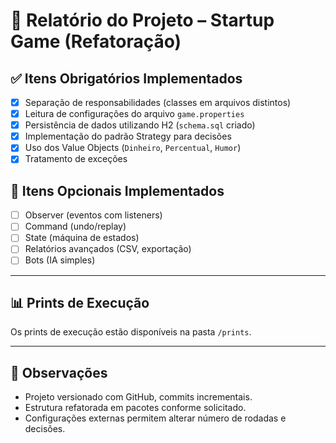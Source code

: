 # 📑 Relatório do Projeto – Startup Game (Refatoração)

## ✅ Itens Obrigatórios Implementados
- [x] Separação de responsabilidades (classes em arquivos distintos)  
- [x] Leitura de configurações do arquivo `game.properties`  
- [x] Persistência de dados utilizando H2 (`schema.sql` criado)  
- [x] Implementação do padrão Strategy para decisões  
- [x] Uso dos Value Objects (`Dinheiro`, `Percentual`, `Humor`)  
- [x] Tratamento de exceções  

## 🔧 Itens Opcionais Implementados
- [ ] Observer (eventos com listeners)  
- [ ] Command (undo/replay)  
- [ ] State (máquina de estados)  
- [ ] Relatórios avançados (CSV, exportação)  
- [ ] Bots (IA simples)  

---

## 📊 Prints de Execução
Os prints de execução estão disponíveis na pasta `/prints`.

---

## 📌 Observações
- Projeto versionado com GitHub, commits incrementais.  
- Estrutura refatorada em pacotes conforme solicitado.  
- Configurações externas permitem alterar número de rodadas e decisões.  
